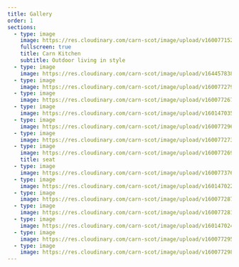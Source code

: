 ```yaml
---
title: Gallery
order: 1
sections:
  - type: image
    image: https://res.cloudinary.com/carn-scot/image/upload/v1600771521/carn.scot%20page%201/nightcrop_u6c5bx.jpg
    fullscreen: true
    title: Carn Kitchen
    subtitle: Outdoor living in style
  - type: image
    image: https://res.cloudinary.com/carn-scot/image/upload/v1644578387/carn.scot%20page%201/Screenshot_434_u8zybw.png
  - type: image
    image: https://res.cloudinary.com/carn-scot/image/upload/v1600772799/carn.scot%20page%201/FSwave1_rtktqc.jpg
  - type: image
    image: https://res.cloudinary.com/carn-scot/image/upload/v1600772676/carn.scot%20page%201/eating_3_y6mbjw.jpg
  - type: image
    image: https://res.cloudinary.com/carn-scot/image/upload/v1601470355/carn.scot%20page%201/D69A3322_fmzm5d.jpg
  - type: image
    image: https://res.cloudinary.com/carn-scot/image/upload/v1600772962/carn.scot%20page%201/with_box_ti7xyj.jpg
  - type: image
    image: https://res.cloudinary.com/carn-scot/image/upload/v1600772736/carn.scot%20page%201/chim_2_detail-thumb_gbnajo.jpg
  - type: image
    image: https://res.cloudinary.com/carn-scot/image/upload/v1600772696/carn.scot%20page%201/pizza_1_kfsbnh.jpg
    title: seat
  - type: image
    image: https://res.cloudinary.com/carn-scot/image/upload/v1600773768/carn.scot%20page%203/SET_UP_3_kjfozk.jpg
  - type: image
    image: https://res.cloudinary.com/carn-scot/image/upload/v1601470225/carn.scot%20page%201/P1030038_dvyb1c.jpg
  - type: image
    image: https://res.cloudinary.com/carn-scot/image/upload/v1600772872/carn.scot%20page%201/pipe_cask_bench_b3smiq.jpg
  - type: image
    image: https://res.cloudinary.com/carn-scot/image/upload/v1600772817/carn.scot%20page%201/FSwave3_ixzfw5.jpg
  - type: image
    image: https://res.cloudinary.com/carn-scot/image/upload/v1601470244/carn.scot%20page%201/P1030012crop_eohjz2.jpg
  - type: image
    image: https://res.cloudinary.com/carn-scot/image/upload/v1600772956/carn.scot%20page%201/lampbox_vaowtd.jpg
  - type: image
    image: https://res.cloudinary.com/carn-scot/image/upload/v1600772983/carn.scot%20page%201/chim_crop_eviorz.jpg
---
```

